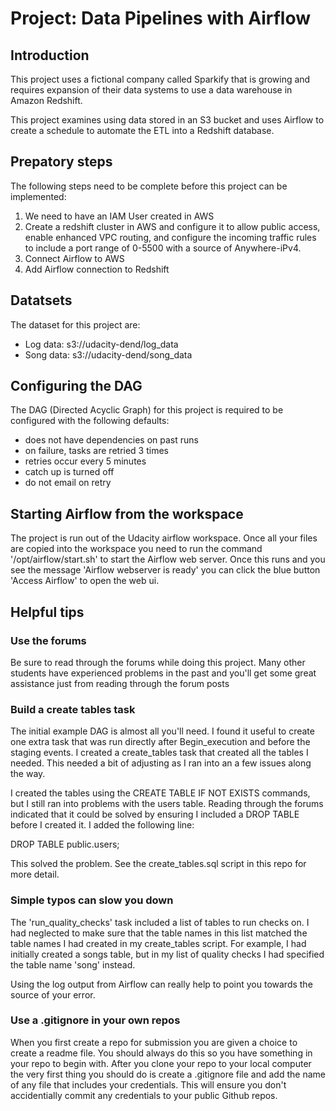 # Project: Data Pipelines with Airflow


## Introduction

This project uses a fictional company called Sparkify that is growing and requires expansion of their data systems to use a data warehouse in Amazon Redshift.

This project examines using data stored in an S3 bucket and uses Airflow to create a schedule to automate the ETL into a 
Redshift database.


## Prepatory steps

The following steps need to be complete before this project can be implemented:

1. We need to have an IAM User created in AWS
2. Create a redshift cluster in AWS and configure it to allow public access, enable enhanced VPC routing, and configure the incoming traffic rules to include a port range of 0-5500 with a source of Anywhere-iPv4.
3. Connect Airflow to AWS
4. Add Airflow connection to Redshift


## Datatsets

The dataset for this project are:

- Log data: s3://udacity-dend/log_data
- Song data: s3://udacity-dend/song_data


## Configuring the DAG

The DAG (Directed Acyclic Graph) for this project is required to be configured with the following defaults:

- does not have dependencies on past runs
- on failure, tasks are retried 3 times
- retries occur every 5 minutes
- catch up is turned off
- do not email on retry

## Starting Airflow from the workspace

The project is run out of the Udacity airflow workspace. Once all your files are copied into the workspace you need to run the command '/opt/airflow/start.sh' to start the Airflow web server. Once this runs and you see the message 'Airflow webserver is ready' you can click the blue button 'Access Airflow' to open the web ui. 


## Helpful tips

### Use the forums
Be sure to read through the forums while doing this project. Many other students have experienced problems in the past and you'll get some great assistance just from reading through the forum posts

### Build a create tables task
The initial example DAG is almost all you'll need. I found it useful to create one extra task that was run directly after Begin_execution and before the staging events. I created a create_tables task that created all the tables I needed. This needed a bit of adjusting as I ran into an a few issues along the way. 

I created the tables using the CREATE TABLE IF NOT EXISTS commands, but I still ran into problems with the users table. Reading through the forums indicated that it could be solved by ensuring I included a DROP TABLE before I created it. I added the following line:

DROP TABLE public.users;

This solved the problem. See the create_tables.sql script in this repo for more detail.

### Simple typos can slow you down
The 'run_quality_checks' task included a list of tables to run checks on. I had neglected to make sure that the table names in this list matched the table names I had created in my create_tables script. For example, I had initially created a songs table, but in my list of quality checks I had specified the table name 'song' instead. 

Using the log output from Airflow can really help to point you towards the source of your error. 

### Use a .gitignore in your own repos
When you first create a repo for submission you are given a choice to create a readme file. You should always do this so you have something in your repo to begin with. After you clone your repo to your local computer the very first thing you should do is create a .gitignore file and add the name of any file that includes your credentials. This will ensure you don't accidentially commit any credentials to your public Github repos.